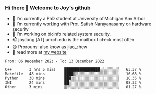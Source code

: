 ### Hi there 👋 Welcome to Joy's github

- 🔭 I’m currently a PhD student at University of Michigan Ann Arbor
- 🌱 I’m currently working with Prof. Satish Narayanasamy on hardware security
- 👯 I’m working on bioinfo related system security. 
- 📫 joydong [AT] umich.edu is the mailbox I check most often
- 😄 Pronouns: also know as jiao_chew
- 💬 read more at [my website](https://joydddd.github.io/)
<!--START_SECTION:waka-->

```text
From: 06 December 2022 - To: 13 December 2022

C++        3 hrs 5 mins    ████████████████░░░░░░░░░   63.37 %
Makefile   48 mins         ████▒░░░░░░░░░░░░░░░░░░░░   16.68 %
Python     30 mins         ██▓░░░░░░░░░░░░░░░░░░░░░░   10.35 %
INI        24 mins         ██░░░░░░░░░░░░░░░░░░░░░░░   08.32 %
Other      3 mins          ▒░░░░░░░░░░░░░░░░░░░░░░░░   01.27 %
```

<!--END_SECTION:waka-->
